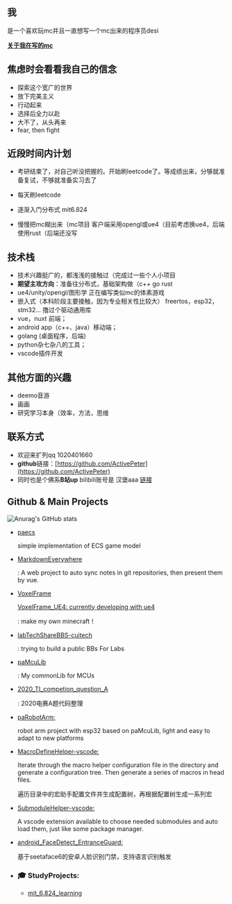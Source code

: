 ## 我

是一个喜欢玩mc并且一直想写一个mc出来的程序员desi

**[关于我在写的mc](https://github.com/ActivePeter/VoxelFrame_UE4)**

## 焦虑时会看看我自己的信念

- 探索这个宽广的世界
- 放下完美主义
- 行动起来
- 选择后全力以赴
- 大不了，从头再来
- fear, then fight

## 近段时间内计划

- 考研结束了，对自己听没把握的。开始刷leetcode了。等成绩出来，分够就准备复试，不够就准备实习去了

- 每天刷leetcode

- 逐渐入门分布式 mit6.824

- 慢慢把mc糊出来（mc项目  客户端采用opengl或ue4（目前考虑换ue4，后端使用rust（后端还没写

## 技术栈

- 技术兴趣挺广的，都浅浅的接触过（完成过一些个人小项目
- **期望主攻方向**：准备往分布式，基础架构做（c++ go rust
- ue4/unity/opengl/图形学 正在编写类似mc的体素游戏
- 嵌入式（本科阶段主要接触，因为专业相关性比较大） freertos，esp32，stm32... 撸过个驱动通用库
- vue，nuxt 前端；
- android app（c++、java）移动端；
- golang (桌面程序，后端)
- python杂七杂八的工具；
- vscode插件开发

## 其他方面的兴趣

- deemo音游
- 画画
- 研究学习本身（效率，方法，思维

## 联系方式

- 欢迎来扩列qq 1020401660
- **github**链接：[https://github.com/ActivePeter](https://github.com/ActivePeter)
- 同时也是个佛系**B站up**   bilibili账号是 汉堡aaa  [链接][1]

[1]: https://space.bilibili.com/268164490



## Github & Main Projects

![Anurag's GitHub stats](https://github-readme-stats.vercel.app/api?username=ActivePeter)

- [paecs](https://github.com/ActivePeter/paecs)

  simple implementation of ECS game model 

- [MarkdownEverywhere](https://github.com/ActivePeter/MarkdownEverywhere)

  : A web project to auto sync notes in git repositories, then present them by vue.

- [VoxelFrame](https://github.com/ActivePeter/VoxelFrame)

  [VoxelFrame_UE4: currently developing with ue4](https://github.com/ActivePeter/VoxelFrame_UE4)

  : make my own minecraft！

- [labTechShareBBS-cuitech](https://github.com/ActivePeter/labTechShareBBS-cuitech)

  : trying to build a public BBs For Labs

- [paMcuLib](https://github.com/ActivePeter/paMcuLib)

  : My commonLib for MCUs 

- [2020_TI_competion_question_A](https://github.com/ActivePeter/2020_TI_competion_question_A)

  : 2020电赛A题代码整理

- [paRobotArm:](https://github.com/ActivePeter/paRobotArm)

  robot arm project with esp32 based on paMcuLib, light and easy to adapt to new platforms 

- [MacroDefineHelper-vscode:](https://github.com/ActivePeter/MacroDefineHelper-vscode)

  Iterate through the macro helper configuration file in the directory and generate a configuration tree. Then generate a series of macros in head files.

  遍历目录中的宏助手配置文件并生成配置树，再根据配置树生成一系列宏 

- [SubmoduleHelper-vscode:](https://github.com/ActivePeter/SubmoduleHelper-vscode)

  A vscode extension available to choose needed submodules and auto load them, just like some package manager. 

- [android_FaceDetect_EntranceGuard:](https://github.com/ActivePeter/android_FaceDetect_EntranceGuard)

  基于seetaface6的安卓人脸识别门禁，支持语言识别触发 

- ### 🎓 StudyProjects:

  - [mit_6.824_learning](https://github.com/ActivePeter/mit_6.824_learning)
